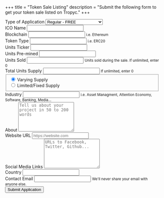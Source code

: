+++
title = "Token Sale Listing"
description = "Submit the following form to get your token sale listed on Tropyc."
+++

<div class="container">
  <div class="row justify-content-center">
    <div class="col-lg-6">
      <form action="https://formspree.io/tokensale@tropyc.co" method="POST" class="border rounded p-4">
        <div class="form-group">
          <label for="applicationType">Type of Application</label>
          <select name="applicationType" class="form-control" id="applicationType">
            <option>Regular - FREE</option>
            <option>Fast track 48h - $50</option>
            <option>1 Week high visibility - $100</option>
          </select>
        </div>
        <div class="form-group">
          <label for="name">ICO Name</label>
          <input type="text" name="name" class="form-control form-control-sm" id="name" required>
        </div>
        <div class="form-group">
          <label for="blockchain">Blockchain</label>
          <input type="text" name="blockchain" class="form-control form-control-sm" id="blockchain" aria-describedby="blockchainHelp">
          <small id="blockchainHelp" class="form-text text-muted">i.e. Ethereum</small>
        </div>
        <div class="form-group">
          <label for="tokenType">Token Type</label>
          <input type="text" name="tokenType" class="form-control form-control-sm" id="tokenType" aria-describedby="tokenTypeHelp">
          <small id="tokenTypeHelp" class="form-text text-muted">i.e. ERC20</small>
        </div>
        <div class="form-group">
          <label for="ticker">Units Ticker</label>
          <input type="text" name="ticker" class="form-control form-control-sm" id="ticker">
        </div>
        <div class="form-group">
          <label for="premined">Units Pre-mined</label>
          <input type="number" name="premined" class="form-control form-control-sm" id="premined">
        </div>
        <div class="form-group">
          <label for="unitsSold">Units Sold</label>
          <input type="number" name="unitsSold" class="form-control form-control-sm" id="unitsSold" aria-describedby="unitsSoldHelp">
          <small id="unitsSoldHelp" class="form-text text-muted">Units sold during the sale. If unlimited, enter 0</small>
        </div>
        <div class="form-group">
          <label for="totalSupply">Total Units Supply</label>
          <input type="number" name="totalSupply" class="form-control form-control-sm" id="totalSupply" aria-describedby="totalSupplyHelp">
          <small id="totalSupplyHelp" class="form-text text-muted">If unlimited, enter 0</small>
        </div>
        <fieldset class="form-group">
          <div class="form-check">
            <label class="form-check-label">
              <input class="form-check-input" type="radio" name="supplyType" id="supplyType" value="Varying Supply" checked>
              Varying Supply
            </label>
          </div>
          <div class="form-check">
            <label class="form-check-label">
              <input class="form-check-input" type="radio" name="supplyType" id="supplyType" value="Limited/Fixed Supply">
              Limited/Fixed Supply
            </label>
          </div>
        </fieldset>
        <div class="form-group">
          <label for="industry">Industry</label>
          <input type="text" name="industry" class="form-control form-control-sm" id="industry" aria-describedby="industryHelp">
          <small id="industryHelp" class="form-text text-muted">i.e. Asset Managment, Attention Economy, Software, Banking, Media...</small>
        </div>
        <div class="form-group">
          <label for="about">About</label>
          <textarea class="form-control form-control-sm" id="about" rows="6" placeholder="Tell us about your project in 50 to 200 words"></textarea>
        </div>
        <div class="form-group">
          <label for="websiteUrl">Website URL</label>
          <input type="url" name="websiteUrl" class="form-control form-control-sm" id="websiteUrl" placeholder="https://website.com">
        </div>
        <div class="form-group">
          <label for="about">Social Media Links</label>
          <textarea class="form-control form-control-sm" id="about" rows="6" placeholder="URLs to Facebook, Twitter, Github..."></textarea>
        </div>
        <div class="form-group">
          <label for="country">Country</label>
          <input type="text" name="country" class="form-control form-control-sm" id="country">
        </div>
        <div class="form-group">
          <label for="email">Contact Email</label>
          <input type="email" name="_replyto" class="form-control form-control-sm" id="email" aria-describedby="emailHelp" required>
          <small id="emailHelp" class="form-text text-muted">We'll never share your email with anyone else.</small>
        </div>
        <input type="hidden" name="_subject" value="Token Sale Listing - New submission" />
        <button type="submit" class="btn btn-primary d-block mx-auto">Submit Application</button>
      </form>
    </div>
  </div>
</div>
